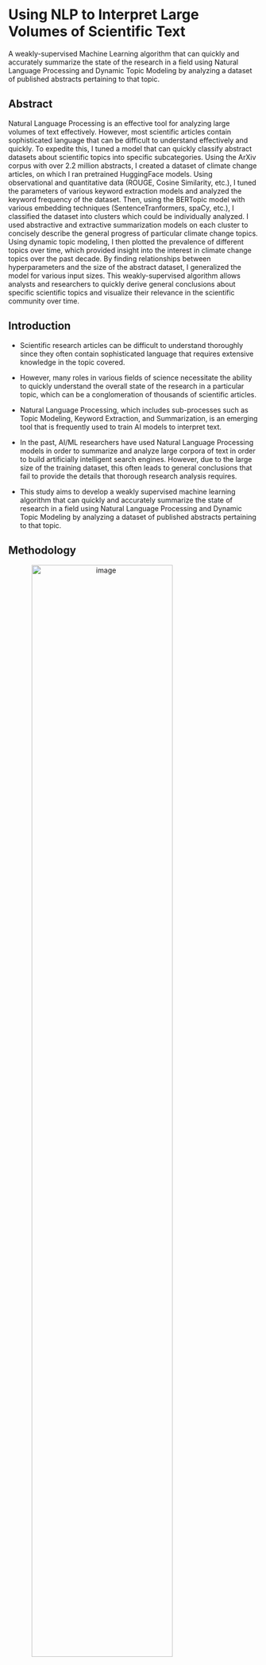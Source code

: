 # Using NLP to Interpret Large Volumes of Scientific Text

A weakly-supervised Machine Learning algorithm that can quickly and accurately summarize the state of the research in a field using Natural Language Processing and Dynamic Topic Modeling by analyzing a dataset of published abstracts pertaining to that topic.

## Abstract

Natural Language Processing is an effective tool for analyzing large volumes of text effectively. However, most scientific articles contain sophisticated language that can be difficult to understand effectively and quickly. To expedite this, I tuned a model that can quickly classify abstract datasets about scientific topics into specific subcategories. Using the ArXiv corpus with over 2.2 million abstracts, I created a dataset of climate change articles, on which I ran pretrained HuggingFace models. Using observational and quantitative data (ROUGE, Cosine Similarity, etc.), I tuned the parameters of various keyword extraction models and analyzed the keyword frequency of the dataset. Then, using the BERTopic model with various embedding techniques (SentenceTranformers, spaCy, etc.), I classified the dataset into clusters which could be individually analyzed. I used abstractive and extractive summarization models on each cluster to concisely describe the general progress of particular climate change topics. Using dynamic topic modeling, I then plotted the prevalence of different topics over time, which provided insight into the interest in climate change topics over the past decade. By finding relationships between hyperparameters and the size of the abstract dataset, I generalized the model for various input sizes. This weakly-supervised algorithm allows analysts and researchers to quickly derive general conclusions about specific scientific topics and visualize their relevance in the scientific community over time.

## Introduction

- Scientific research articles can be difficult to understand thoroughly since they often contain sophisticated language that requires extensive knowledge in the topic covered. 

- However, many roles in various fields of science necessitate the ability to quickly understand the overall state of the research in a particular topic, which can be a conglomeration of thousands of scientific articles. 

- Natural Language Processing, which includes sub-processes such as Topic Modeling, Keyword Extraction, and Summarization, is an emerging tool that is frequently used to train AI models to interpret text. 

- In the past, AI/ML researchers have used Natural Language Processing models in order to summarize and analyze large corpora of text in order to build artificially intelligent search engines. However, due to the large size of the training dataset, this often leads to general conclusions that fail to provide the details that thorough research analysis requires. 

- This study aims to develop a weakly supervised machine learning algorithm that can quickly and accurately summarize the state of research in a field using Natural Language Processing and Dynamic Topic Modeling by analyzing a dataset of published abstracts pertaining to that topic.

## Methodology

<img width="75%" alt="image" style="text-align:center;" src="https://github.com/Ishan314/dlp_model/assets/53442182/c7a71f2d-b520-46bd-8800-db5b02fd933e">

## Results

<img width="75%" alt="image" src="https://github.com/Ishan314/dlp_model/assets/53442182/46eb9185-bc4a-429b-bded-24c47065b4b8">

Figure 1. Keyword Frequency. The most common extracted keywords from the initial ArXiv dataset.



<img width="75%" alt="image" src="https://github.com/Ishan314/dlp_model/assets/53442182/f8f8a142-d2d5-47f1-8b8d-f97161e67242">

<p width="75%">Figure 2. Document Clustering. A visual representation of how the documents are clustered.</p>



<img width="75%" alt="image" src="https://github.com/Ishan314/dlp_model/assets/53442182/37ee7987-557b-4323-a41a-8f6e75bbc672">

<p width="75%">Figure 3. Dynamic Topic Modeling. The frequency of climate change topics from ArXiv from 2008-2022.</p>

## An Example Summarization Result

**Topic 6 Summarization (ice extent, Antarctic ice)**:
The Arctic sea-ice cover has been diminishing over the past decades, raising the question of whether the remaining ice will disappear abruptly. We show that the loss of Arctic sea ice would not follow the conceptual predictions of the theory of dynamical systems, and that characteristic trends can be expected in the future.

The summarization provides insight into the subtopic, what is being covered currently, as well as what is expected in the future. 

## Discussion and Future Steps

- The weakly-supervised NLP approach is great at quickly and accurately summarizing large amounts of scientific text and providing insight into trends in that scientific field.

- However, most of the parameters used in the algorithm are specific to the topic at hand, Climate Change, and depend on variable aspects such as the size of the inputted abstract dataset and the number of distinct subtopics in the field.

  - To fix this, one could find relationships between the values of the parameters as well as variables such as dataset length and formulate equations relating the two quantities.

  - These equations could be used in the program to make it adaptive, allowing it to effectively parametrize itself and run effectively on datasets of any size and topic, be it broad or narrow.

- In addition, various embedding techniques used to reduce inconsistencies in the results could significantly improve the topic modeling and summarization of the model but could also drastically impact its adaptability.

- GPU optimization can lead to significantly faster runtimes and could also result in high levels accuracy in the topic modeling

- Currently, the abstractive summarization is performed on the top three most representative documents of the topic, and accounted for the entire cluster will provide more insight into the subtopic.

## Acknowledgements

I am truly grateful for Dr. Azucena Rodriguez, the IMSA SIR office, and Argonne National Laboratory for making this research possible. I also thank Dr. Prasanna Balaprakash for guiding me throughout the research project.  

## References

1. Dong, X., & de Melo, G. (2019). A robust self-learning framework for cross-lingual text classification. Proceedings of the 2019 Conference on Empirical Methods in Natural Language Processing and the 9th International Joint Conference on Natural Language Processing (EMNLP-IJCNLP), 6306–6310. https://doi.org/10.18653/v1/D19-1658
2. Fabbri, A. R., Kryściński, W., McCann, B., Xiong, C., Socher, R., & Radev, D. (2021). Summeval: Re-evaluating summarization evaluation. arXiv. https://doi.org/10.48550/arXiv.2007.12626
3. Grootendorst, M. P. (n.d.). Home. Retrieved April 6, 2023, from https://maartengr.github.io/BERTopic/index.html
4. Hubbard, K. E., & Dunbar, S. D. (2017). Perceptions of scientific research literature and strategies for reading papers depend on academic career stage. PLoS ONE, 12(12), e0189753.
https://doi.org/10.1371/journal.pone.0189753
5. Mallick, T., Bergerson, J. D., Verner, D. R., Hutchison, J. K., Levy, L.-A., & Balaprakash, P. (2023). Analyzing the impact of climate change on critical infrastructure from the scientific literature: A weakly supervised NLP approach. arXiv. https://doi.org/10.48550/arXiv.2302.01887



